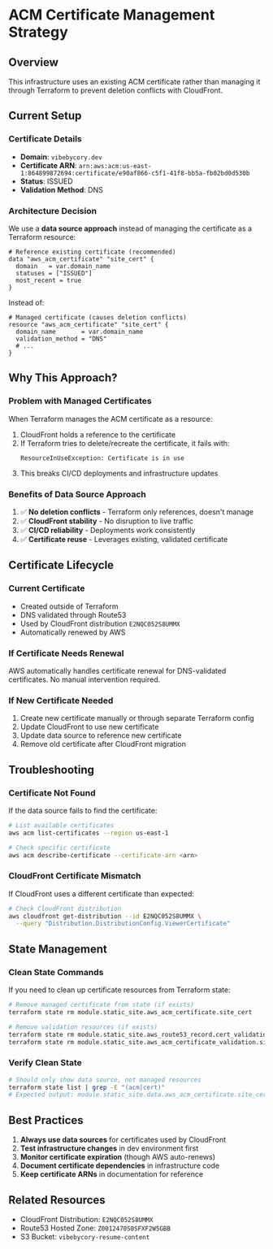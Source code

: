 # ACM Certificate Management Strategy

## Overview
This infrastructure uses an existing ACM certificate rather than managing it through Terraform to prevent deletion conflicts with CloudFront.

## Current Setup

### Certificate Details
- **Domain**: `vibebycory.dev`
- **Certificate ARN**: `arn:aws:acm:us-east-1:864899872694:certificate/e90af866-c5f1-41f8-bb5a-fb02bd0d530b`
- **Status**: ISSUED
- **Validation Method**: DNS

### Architecture Decision
We use a **data source approach** instead of managing the certificate as a Terraform resource:

```hcl
# Reference existing certificate (recommended)
data "aws_acm_certificate" "site_cert" {
  domain   = var.domain_name
  statuses = ["ISSUED"]
  most_recent = true
}
```

Instead of:
```hcl
# Managed certificate (causes deletion conflicts)
resource "aws_acm_certificate" "site_cert" {
  domain_name       = var.domain_name
  validation_method = "DNS"
  # ...
}
```

## Why This Approach?

### Problem with Managed Certificates
When Terraform manages the ACM certificate as a resource:
1. CloudFront holds a reference to the certificate
2. If Terraform tries to delete/recreate the certificate, it fails with:
   ```
   ResourceInUseException: Certificate is in use
   ```
3. This breaks CI/CD deployments and infrastructure updates

### Benefits of Data Source Approach
1. ✅ **No deletion conflicts** - Terraform only references, doesn't manage
2. ✅ **CloudFront stability** - No disruption to live traffic
3. ✅ **CI/CD reliability** - Deployments work consistently
4. ✅ **Certificate reuse** - Leverages existing, validated certificate

## Certificate Lifecycle

### Current Certificate
- Created outside of Terraform
- DNS validated through Route53
- Used by CloudFront distribution `E2NQC052S8UMMX`
- Automatically renewed by AWS

### If Certificate Needs Renewal
AWS automatically handles certificate renewal for DNS-validated certificates. No manual intervention required.

### If New Certificate Needed
1. Create new certificate manually or through separate Terraform config
2. Update CloudFront to use new certificate
3. Update data source to reference new certificate
4. Remove old certificate after CloudFront migration

## Troubleshooting

### Certificate Not Found
If the data source fails to find the certificate:
```bash
# List available certificates
aws acm list-certificates --region us-east-1

# Check specific certificate
aws acm describe-certificate --certificate-arn <arn>
```

### CloudFront Certificate Mismatch
If CloudFront uses a different certificate than expected:
```bash
# Check CloudFront distribution
aws cloudfront get-distribution --id E2NQC052S8UMMX \
  --query "Distribution.DistributionConfig.ViewerCertificate"
```

## State Management

### Clean State Commands
If you need to clean up certificate resources from Terraform state:
```bash
# Remove managed certificate from state (if exists)
terraform state rm module.static_site.aws_acm_certificate.site_cert

# Remove validation resources (if exists)
terraform state rm module.static_site.aws_route53_record.cert_validation
terraform state rm module.static_site.aws_acm_certificate_validation.site_cert_validation
```

### Verify Clean State
```bash
# Should only show data source, not managed resources
terraform state list | grep -E "(acm|cert)"
# Expected output: module.static_site.data.aws_acm_certificate.site_cert
```

## Best Practices

1. **Always use data sources** for certificates used by CloudFront
2. **Test infrastructure changes** in dev environment first
3. **Monitor certificate expiration** (though AWS auto-renews)
4. **Document certificate dependencies** in infrastructure code
5. **Keep certificate ARNs** in documentation for reference

## Related Resources
- CloudFront Distribution: `E2NQC052S8UMMX`
- Route53 Hosted Zone: `Z0012470S0SFXF2W5GBB`
- S3 Bucket: `vibebycory-resume-content`